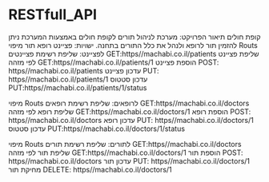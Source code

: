 # RESTfull_API
קופת חולים
תיאור הפרויקט:
מערכת לניהול תורים לקופת חולים  באמצעות המערכת ניתן להזמין תור לרופא 
ולנהל את כלל התורים בתחנה.
ישויות:
פציינט
רופא
תור
מיפוי Routs לפציינט:
שליפת רשימת פציינטים	GET:https//machabi.co.il/patients
שליפת פציינט לפי מזהה	GET:https//machabi.co.il/patients/1
הוספת פציינט	POST: https//machabi.co.il/patients
עדכון פציינט	PUT: https//machabi.co.il/patients/1
עדכון סטטוס	PUT:https//machabi.co.il/patients/1/status

מיפוי Routs לרופאים:
שליפת רשימת רופאים	GET:https//machabi.co.il/doctors
שליפת רופא לפי מזהה	GET:https//machabi.co.il/doctors/1
הוספת רופא	POST: https//machabi.co.il/doctors
עדכון רופא	PUT: https//machabi.co.il/doctors/1
עדכון סטטוס	PUT:https//machabi.co.il/doctors/1/status
	
מיפוי Routs לתורים:	
שליפת רשימת תורים	GET:https//machabi.co.il/doctors
שליפת תור לפי מזהה	GET:https//machabi.co.il/doctors/1
הוספת תור	POST: https//machabi.co.il/doctors
עדכון תור	PUT: https//machabi.co.il/doctors/1
מחיקת תור	DELETE: https//machabi.co.il/doctors/1

